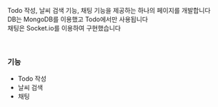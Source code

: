 Todo 작성, 날씨 검색 기능, 채팅 기능을 제공하는 하나의 페이지를 개발합니다  
DB는 MongoDB를 이용했고 Todo에서만 사용됩니다  
채팅은 Socket.io를 이용하여 구현했습니다  

<br>

### 기능
* Todo 작성
* 날씨 검색
* 채팅